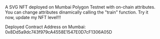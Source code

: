 A SVG NFT deployed on Mumbai Polygon Testnet with on-chain attributes. You can change attributes dinamically calling the "train" function. 
Try it now, update my NFT level!!!

Deployed Contract Address on Mumbai: 0x8Dd5a9dc743f979cA4558E1547E0D7cF1306A05D
